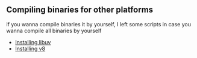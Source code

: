 ## Compiling binaries for other platforms

if you wanna compile binaries it by yourself, I left some scripts in case you wanna compile all binaries by yourself

- [Installing libuv](./fish/scripts/libuv-env-script-x86.sh)
- [Installing v8](./fish/scripts/v8-env-script-x86.sh)